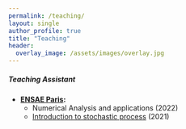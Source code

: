 ```yaml
---
permalink: /teaching/
layout: single
author_profile: true
title: "Teaching"
header:
  overlay_image: /assets/images/overlay.jpg
---
```


##### Teaching Assistant 
  - **[ENSAE Paris](https://www.ensae.fr):** 
    - Numerical Analysis and applications (2022)
    - [Introduction to stochastic process](https://www.ensae.fr/courses/4432-introduction-aux-processus) (2021)